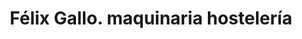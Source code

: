 ---
title: "Félix Gallo. maquinaria hostelería"
url: /burgos-castile-y-leon/felix-gallo-maquinaria-hosteleria/
shop: aparato
---